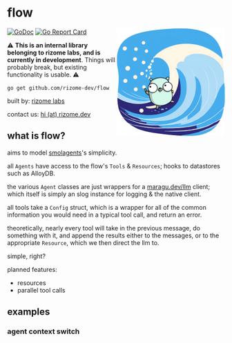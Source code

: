 # flow

<img src="/logo.png" alt="flow - rizome labs" width="250" align="right">

[![GoDoc](https://pkg.go.dev/badge/github.com/rizome-dev/flow)](https://pkg.go.dev/github.com/rizome-dev/flow)
[![Go Report Card](https://goreportcard.com/badge/github.com/rizome-dev/flow)](https://goreportcard.com/report/github.com/rizome-dev/flow)

⚠️ **This is an internal library belonging to rizome labs, and is currently in development**. Things will probably break, but existing functionality is usable. ⚠️

```shell
go get github.com/rizome-dev/flow
```

built by: [rizome labs](https://rizome.dev)

contact us: [hi (at) rizome.dev](mailto:hi@rizome.dev)

## what is flow?

aims to model [smolagents](https://github.com/huggingface/smolagents)'s simplicity.

all `Agents` have access to the flow's `Tools` & `Resources`; hooks to datastores such as AlloyDB.

the various `Agent` classes are just wrappers for a [maragu.dev/llm](https://maragu.dev/llm) client; which itself is simply an slog instance for logging & the native client.

all tools take a `Config` struct, which is a wrapper for all of the common information you would need in a typical tool call, and return an error.

theoretically, nearly every tool will take in the previous message, do something with it, and append the results either to the messages, or to the appropriate `Resource`, which we then direct the llm to.

simple, right?

planned features:
- resources
- parallel tool calls

## examples
### agent context switch
